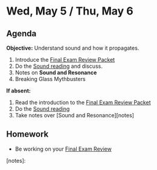 Wed, May 5 / Thu, May 6
==================  
  
Agenda  
---------  
**Objective:** Understand sound and how it propagates.
  
1. Introduce the [Final Exam Review Packet][rev]
2. Do the [Sound reading][read] and discuss.
3. Notes on **Sound and Resonance**
4. Breaking Glass Mythbusters
  
**If absent:** 

1. Read the introduction to the [Final Exam Review Packet][rev]
2. Do the [Sound reading][read]
3. Take notes over [Sound and Resonance][notes]
  
Homework   
-------------  
- Be working on your [Final Exam Review][rev]

[rev]: https://avon.schoology.com/course/2624603689/materials?f=450604587
[read]: https://avon.schoology.com/course/2624603689/materials/gp/4929985209
[notes]: 
<!--stackedit_data:
eyJoaXN0b3J5IjpbMTU0ODQ0Njg0NywxOTY5MjU4MTAsLTEzMT
Q3NzY3MDEsMTE5Mjc1MDE5NCw4MzM0OTU1NSwtMzc5NzcxMjAx
LDI0ODc3ODU3NywxNDUyOTIzNjA0LC03NjkzMTM5NzUsLTM2Nz
gzMTU0OSw0NjEwMDcyODgsLTIwMjY4ODU4MzMsLTQ4MzAwNTEw
NSw0MDI3NTk3MjEsLTgwMzYwMzE3MSw4OTY4MDAzOTIsMTE5Nz
kzMDcwNSw4OTA2NjE0MjksMTAyMzA1MzA1NSwtMTUwNTM1OTQ0
OF19
-->